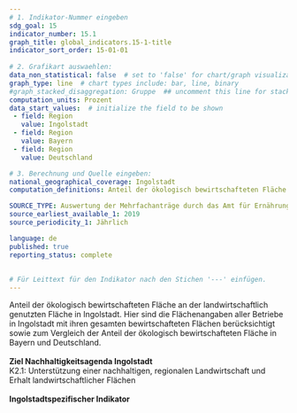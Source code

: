```yaml
---
# 1. Indikator-Nummer eingeben 
sdg_goal: 15 
indicator_number: 15.1
graph_title: global_indicators.15-1-title
indicator_sort_order: 15-01-01
 
# 2. Grafikart auswaehlen: 
data_non_statistical: false  # set to 'false' for chart/graph visualization 
graph_type: line  # chart types include: bar, line, binary 
#graph_stacked_disaggregation: Gruppe  ## uncomment this line for stacked bars. eplace 'Geschlecht' with the field of aggregation. 
computation_units: Prozent
data_start_values:  # initialize the field to be shown  
 - field: Region 
   value: Ingolstadt 
 - field: Region 
   value: Bayern
 - field: Region 
   value: Deutschland

# 3. Berechnung und Quelle eingeben: 
national_geographical_coverage: Ingolstadt
computation_definitions: Anteil der ökologisch bewirtschafteten Fläche an der landwirtschaftlich genutzten Fläche

SOURCE_TYPE: Auswertung der Mehrfachanträge durch das Amt für Ernährung, Landwirtschaft und Forsten Ingolstadt-Pfaffenhofen, <a href="https://dns-indikatoren.de/2-1-b/">Statiastisches Bundesamt</a> # data source  
source_earliest_available_1: 2019
source_periodicity_1: Jährlich

language: de   
published: true 
reporting_status: complete
 
 
# Für Leittext für den Indikator nach den Stichen '---' einfügen. 
---
```

Anteil der ökologisch bewirtschafteten Fläche an der landwirtschaftlich genutzten Fläche in Ingolstadt. Hier sind die Flächenangaben aller Betriebe in Ingolstadt mit ihren gesamten bewirtschafteten Flächen berücksichtigt sowie zum Vergleich der Anteil der ökologisch bewirtschafteten Fläche in Bayern und Deutschland.<br>
<br>
<b>Ziel Nachhaltigkeitsagenda Ingolstadt</b><br>
K2.1: Unterstützung einer nachhaltigen, regionalen Landwirtschaft und Erhalt landwirtschaftlicher Flächen<br>
<br>
<b>Ingolstadtspezifischer Indikator</b>
